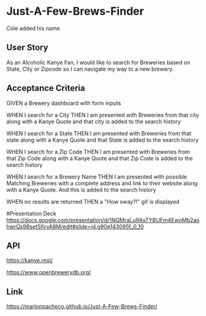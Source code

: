 # Just-A-Few-Brews-Finder
Cole added his name
## User Story
As an Alcoholic Kanye Fan, I would like to search for Breweries based on State, City or Zipcode so I can navigate my way to a new brewery.

## Acceptance Criteria
GIVEN a Brewery dashboard with form inputs

WHEN I search for a City
THEN I am presented with Breweries from that city along with a Kanye Quote and that city is added to the search history

WHEN I search for a State
THEN I am presented with Breweries from that state along with a Kanye Quote and that State is added to the search history

WHEN I search for a Zip Code
THEN I am presented with Breweries from that Zip Code along with a Kanye Quote and that Zip Code is added to the search history

WHEN I search for a Brewery Name
THEN I am presented with possible Matching Breweries with a complete address and link to their website along with a Kanye Quote. And this is added to the search history

WHEN no results are returned
THEN a "How sway?!" gif is displayed

#Presentation Deck
https://docs.google.com/presentation/d/1NQMraLu9AsTYBUFm4EwoMb2aohwrQs9BsetSfirvA8M/edit#slide=id.g90e143095f_0_10

## API
https://kanye.rest/

https://www.openbrewerydb.org/

## Link
https://marlonpacheco.github.io/Just-A-Few-Brews-Finder/ 